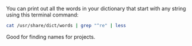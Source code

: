 You can print out all the words in your dictionary that start with any string using this terminal command:

```bash
cat /usr/share/dict/words | grep "^re" | less
```

Good for finding names for projects.
